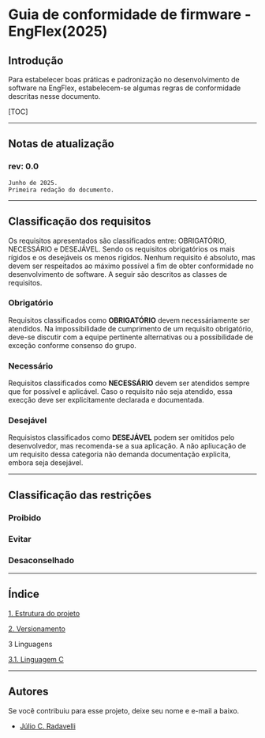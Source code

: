 # Guia de conformidade de firmware - EngFlex(2025)

## Introdução

Para estabelecer boas práticas e padronização no desenvolvimento de software na EngFlex, estabelecem-se algumas regras de conformidade descritas nesse documento.

[TOC]

---

## Notas de atualização

### rev: 0.0

    Junho de 2025.
    Primeira redação do documento.

---

## Classificação dos requisitos

Os requisitos apresentados são classificados entre: OBRIGATÓRIO, NECESSÁRIO e DESEJÁVEL. Sendo os requisitos obrigatórios os mais rígidos e os desejáveis os menos rígidos.
Nenhum requisito é absoluto, mas devem ser respeitados ao máximo possível a fim de obter conformidade no desenvolvimento de software. A seguir são descritos as classes de requisitos.

### Obrigatório

Requisitos classificados como **OBRIGATÓRIO** devem necessáriamente ser atendidos. Na impossibilidade de cumprimento de um requisito obrigatório, deve-se discutir com a equipe pertinente alternativas ou a possibilidade de exceção conforme consenso do grupo.

### Necessário

Requisitos classificados como **NECESSÁRIO** devem ser atendidos sempre que for possível e aplicável. Caso o requisito não seja atendido, essa execção deve ser explicitamente declarada e documentada.

### Desejável

Requisistos classificados como **DESEJÁVEL** podem ser omitidos pelo desenvolvedor, mas recomenda-se a sua aplicação. A não apliucação de um requisito dessa categoria não demanda documentação explicita, embora seja desejável.

---

## Classificação das restrições

### Proibido

### Evitar

### Desaconselhado

---

## Índice

[1. Estrutura do projeto](estruturaDoProjeto.md)

[2. Versionamento](versionamento.md)

3 Linguagens

[3.1. Linguagem C](Linguagens/linguagem_C_.md)

---

## Autores

Se você contribuiu para esse projeto, deixe seu nome e e-mail a baixo.

- [Júlio C. Radavelli](<jc.radavelli@gmail.com>)
